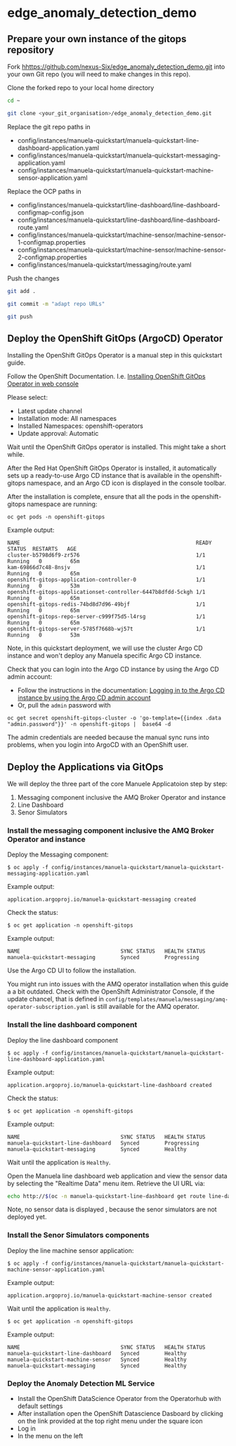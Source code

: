 # edge_anomaly_detection_demo

## Prepare your own instance of the gitops repository

Fork [hhttps://github.com/nexus-Six/edge_anomaly_detection_demo.git](hhttps://github.com/nexus-Six/edge_anomaly_detection_demo.git) into your own Git repo (you will need to make changes in this repo).

Clone the forked repo to your local home directory 
```bash
cd ~

git clone <your_git_organisation>/edge_anomaly_detection_demo.git

```

Replace the git repo paths in
- config/instances/manuela-quickstart/manuela-quickstart-line-dashboard-application.yaml
-  config/instances/manuela-quickstart/manuela-quickstart-messaging-application.yaml
-  config/instances/manuela-quickstart/manuela-quickstart-machine-sensor-application.yaml

Replace the OCP paths in
- config/instances/manuela-quickstart/line-dashboard/line-dashboard-configmap-config.json
- config/instances/manuela-quickstart/line-dashboard/line-dashboard-route.yaml
- config/instances/manuela-quickstart/machine-sensor/machine-sensor-1-configmap.properties
- config/instances/manuela-quickstart/machine-sensor/machine-sensor-2-configmap.properties 
- config/instances/manuela-quickstart/messaging/route.yaml 


Push the changes

```bash
git add .

git commit -m "adapt repo URLs"

git push
```

## Deploy the OpenShift GitOps (ArgoCD) Operator

Installing the OpenShift GitOps Operator is a manual step in this quickstart guide.

Follow the OpenShift Documentation. I.e. [Installing OpenShift GitOps Operator in web console](https://docs.openshift.com/container-platform/4.10/cicd/gitops/installing-openshift-gitops.html#installing-gitops-operator-in-web-console_installing-openshift-gitops) 

Please select:
- Latest update channel
- Installation mode: All namespaces
- Installed Namespaces: openshift-operators
- Update approval: Automatic 


Wait until the OpenShift GitOps operator is installed. This might take a short while. 

After the Red Hat OpenShift GitOps Operator is installed, it automatically sets up a ready-to-use Argo CD instance that is available in the openshift-gitops namespace, and an Argo CD icon is displayed in the console toolbar. 


After the installation is complete, ensure that all the pods in the openshift-gitops namespace are running:
```
oc get pods -n openshift-gitops

```
Example output:
```
NAME                                                      	READY   STATUS	RESTARTS   AGE
cluster-b5798d6f9-zr576                                   	1/1 	Running   0      	65m
kam-69866d7c48-8nsjv                                      	1/1 	Running   0      	65m
openshift-gitops-application-controller-0                 	1/1 	Running   0      	53m
openshift-gitops-applicationset-controller-6447b8dfdd-5ckgh 1/1 	Running   0      	65m
openshift-gitops-redis-74bd8d7d96-49bjf                   	1/1 	Running   0      	65m
openshift-gitops-repo-server-c999f75d5-l4rsg              	1/1 	Running   0      	65m
openshift-gitops-server-5785f7668b-wj57t                  	1/1 	Running   0      	53m
```



Note, in this quickstart deployment, we will use the cluster Argo CD instance and won't deploy any Manuela specific Argo CD instance.


Check that you can login into the Argo CD instance by using the Argo CD admin account:
- Follow the instructions in the documentation: [Logging in to the Argo CD instance by using the Argo CD admin account](https://docs.openshift.com/container-platform/4.10/cicd/gitops/installing-openshift-gitops.html#logging-in-to-the-argo-cd-instance-by-using-the-argo-cd-admin-account_installing-openshift-gitops)
- Or, pull the `admin` password with 
  
```
oc get secret openshift-gitops-cluster -o 'go-template={{index .data "admin.password"}}' -n openshift-gitops |  base64 -d
```

The admin credentials are needed because the manual sync runs into problems, when you login into ArgoCD with an OpenShift user.  


## Deploy the Applications via GitOps

We will deploy the three part of the core Manuele Applicatoion step by step:

1. Messaging component inclusive the AMQ Broker Operator and instance
2. Line Dashboard
3. Senor Simulators 

### Install the messaging component inclusive the AMQ Broker Operator and instance

Deploy the Messaging component:

```
$ oc apply -f config/instances/manuela-quickstart/manuela-quickstart-messaging-application.yaml
```
Example output:
```
application.argoproj.io/manuela-quickstart-messaging created
```

Check the status:
```
$ oc get application -n openshift-gitops
```
Example output:
```
NAME                                SYNC STATUS   HEALTH STATUS
manuela-quickstart-messaging        Synced        Progressing

```

Use the Argo CD UI to follow the installation.

You might run into issues with the AMQ operator installation when this guide a a bit outdated. Check with the OpenShift Administrator Console, if the update chancel, that is defined in `config/templates/manuela/messaging/amq-operator-subscription.yaml` is still available for the AMQ operator.




### Install the line dashboard component 

Deploy the line dashboard component

```
$ oc apply -f config/instances/manuela-quickstart/manuela-quickstart-line-dashboard-application.yaml
```
Example output:
``` 
application.argoproj.io/manuela-quickstart-line-dashboard created

```

Check the status:
```
$ oc get application -n openshift-gitops
```
Example output:
```
NAME                                SYNC STATUS   HEALTH STATUS
manuela-quickstart-line-dashboard   Synced        Progressing
manuela-quickstart-messaging        Synced        Healthy
```

Wait until the application is `Healthy`.


Open the Manuela line dashboard web application and view the sensor data by selecting the "Realtime Data" menu item. Retrieve the UI URL via:
```bash
echo http://$(oc -n manuela-quickstart-line-dashboard get route line-dashboard -o jsonpath='{.spec.host}')/sensors
```

Note, no sensor data is displayed , because the senor simulators are not deployed yet.

### Install the Senor Simulators components 

Deploy the line machine sensor application:

```
$ oc apply -f config/instances/manuela-quickstart/manuela-quickstart-machine-sensor-application.yaml
```
Example output:
``` 
application.argoproj.io/manuela-quickstart-machine-sensor created
```

Wait until the application is `Healthy`.

```
$ oc get application -n openshift-gitops
```
Example output:
```
NAME                                SYNC STATUS   HEALTH STATUS
manuela-quickstart-line-dashboard   Synced        Healthy
manuela-quickstart-machine-sensor   Synced        Healthy
manuela-quickstart-messaging        Synced        Healthy
```

### Deploy the Anomaly Detection ML Service

- Install the OpenShift DataScience Operator from the Operatorhub with default settings
- After installation open the OpenShift Datascience Dasboard by clicking on the link provided at the top right menu under the square icon
- Log in
- In the menu on the left  